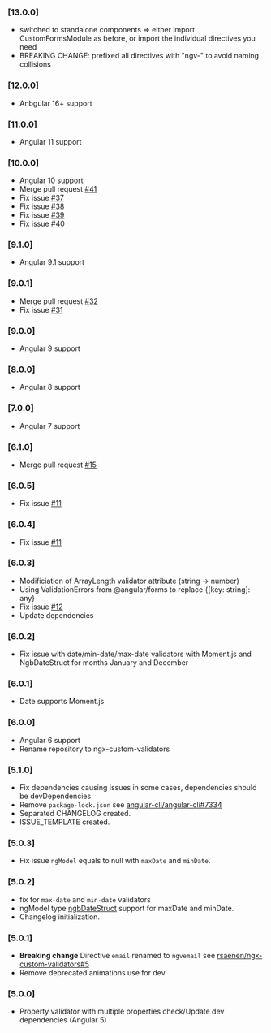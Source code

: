 ### [13.0.0]
- switched to standalone components => either import CustomFormsModule as before, or import the individual directives you need
- BREAKING CHANGE: prefixed all directives with "ngv-" to avoid naming collisions
### [12.0.0]
- Anbgular 16+ support
### [11.0.0]
- Angular 11 support
### [10.0.0]
- Angular 10 support
- Merge pull request [#41](https://github.com/rsaenen/ngx-custom-validators/pull/41)
- Fix issue [#37](https://github.com/rsaenen/ngx-custom-validators/issues/37)
- Fix issue [#38](https://github.com/rsaenen/ngx-custom-validators/issues/38)
- Fix issue [#39](https://github.com/rsaenen/ngx-custom-validators/issues/39)
- Fix issue [#40](https://github.com/rsaenen/ngx-custom-validators/issues/40)
### [9.1.0]
- Angular 9.1 support
### [9.0.1]
- Merge pull request [#32](https://github.com/rsaenen/ngx-custom-validators/pull/32)
- Fix issue [#31](https://github.com/rsaenen/ngx-custom-validators/issues/31)
### [9.0.0]
- Angular 9 support
### [8.0.0]
- Angular 8 support
### [7.0.0]
- Angular 7 support
### [6.1.0]
- Merge pull request [#15](https://github.com/rsaenen/ngx-custom-validators/pull/15)
### [6.0.5]
- Fix issue [#11](https://github.com/rsaenen/ngx-custom-validators/issues/11)
### [6.0.4]
- Fix issue [#11](https://github.com/rsaenen/ngx-custom-validators/issues/11)
### [6.0.3]
- Modificiation of ArrayLength validator attribute (string -> number)
- Using ValidationErrors from @angular/forms to replace {[key: string]: any}
- Fix issue [#12](https://github.com/rsaenen/ngx-custom-validators/issues/12)
- Update dependencies
### [6.0.2]
- Fix issue with date/min-date/max-date validators with Moment.js and NgbDateStruct for months January and December
### [6.0.1]
- Date supports Moment.js
### [6.0.0]
- Angular 6 support
- Rename repository to ngx-custom-validators
### [5.1.0]
- Fix dependencies causing issues in some cases, dependencies should be devDependencies
- Remove `package-lock.json` see [angular-cli/angular-cli#7334](https://github.com/angular/angular-cli/issues/7334)
- Separated CHANGELOG created. 
- ISSUE_TEMPLATE created. 
### [5.0.3]
- Fix issue `ngModel` equals to null with `maxDate` and `minDate`.
### [5.0.2]
- fix for `max-date` and `min-date` validators
- ngModel type [ngbDateStruct](https://github.com/ng-bootstrap/ng-bootstrap/blob/master/src/datepicker/ngb-date-struct.ts) support for maxDate and minDate.
- Changelog initialization. 
### [5.0.1]
- **Breaking change** Directive `email` renamed to `ngvemail` see [rsaenen/ngx-custom-validators#5](https://github.com/rsaenen/ngx-custom-validators/issues/5)
- Remove deprecated animations use for dev 
### [5.0.0]
- Property validator with multiple properties check/Update dev dependencies (Angular 5)

